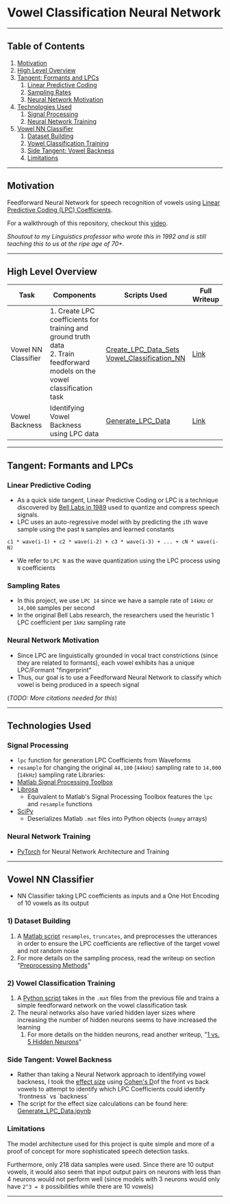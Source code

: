 # Vowel Classification Neural Network
___
## Table of Contents
1. [Motivation](#motivation)
2. [High Level Overview](#high-level-overview)
3. [Tangent: Formants and LPCs](#tangent-formants-and-lpcs)
	1. [Linear Predictive Coding](#linear-predictive-coding)
	2. [Sampling Rates](#sampling-rates)
	3. [Neural Network Motivation](#neural-network-motivation)
4. [Technologies Used](#technologies-used)
	1. [Signal Processing](#signal-processing)
	2. [Neural Network Training](#neural-network-training)
5. [Vowel NN Classifier ](#vowel-nn-classifier)
	1. [Dataset Building](#1-dataset-building)
	2. [Vowel Classification Training](#2-vowel-classification-training)
	3. [Side Tangent: Vowel Backness](#side-tangent-vowel-backness)
	4. [Limitations](#limitations)
___
## Motivation
Feedforward Neural Network for speech recognition of vowels using [Linear Predictive Coding (LPC) Coefficients](https://sail.usc.edu/~lgoldste/Ling582/Week%209/LPC%20Analysis.pdf). 

For a walkthrough of this repository, checkout this [video](https://youtu.be/mupAVVaChbw).

*Shoutout to my Linguistics professor who wrote this in 1992 and is still teaching this to us at the ripe age of 70+.*
___
## High Level Overview

| Task                | Components                                                                                                                    | Scripts Used                                                                                                                                                                                                           | Full Writeup                                                                               |
| ------------------- | ----------------------------------------------------------------------------------------------------------------------------- | ---------------------------------------------------------------------------------------------------------------------------------------------------------------------------------------------------------------------- | ------------------------------------------------------------------------------------------ |
| Vowel NN Classifier | 1. Create LPC coefficients for training and ground truth data<br>2. Train feedforward models on the vowel classification task | [Create_LPC_Data_Sets](https://github.com/Ky-Ng/Vowel-Detection-NN/blob/main/Create_LPC_Data_Sets.m)<br>[Vowel_Classification_NN](https://github.com/Ky-Ng/Vowel-Detection-NN/blob/main/Vowel_Classification_NN.ipynb) | [Link](https://drive.google.com/file/d/1teUhbqSgzksPxGWmo40RLY3YbG3y9Pkv/view?usp=sharing) |
| Vowel Backness      | Identifying Vowel Backness using LPC data                                                                                     | [Generate_LPC_Data](https://github.com/Ky-Ng/Vowel-Detection-NN/blob/main/Generate_LPC_Data.ipynb)                                                                                                                     | [Link](https://drive.google.com/file/d/1P1Odct-Sd7Y6cIAgEUB_v64pivZlVdfU/view?usp=sharing) |

___
## Tangent: Formants and LPCs
### Linear Predictive Coding
- As a quick side tangent, Linear Predictive Coding or LPC is a technique discovered by [Bell Labs in 1989](https://ieeexplore.ieee.org/document/266359) used to quantize and compress speech signals.
- LPC uses an auto-regressive model with by predicting the `i`th wave sample using the past `N` samples and learned constants
```
c1 * wave(i-1) + c2 * wave(i-2) + c3 * wave(i-3) + ... + cN * wave(i-N)
```
- We refer to `LPC N` as the wave quantization using the LPC process using `N` coefficients

### Sampling Rates
- In this project, we use `LPC 14` since we have a sample rate of `14kHz` or `14,000` samples per second
- In the original Bell Labs research, the researchers used the heuristic 1 LPC coefficient per `1kHz` sampling rate

### Neural Network Motivation
- Since LPC are linguistically grounded in vocal tract constrictions (since they are related to formants), each vowel exhibits has a unique LPC/Formant "fingerprint"
- Thus, our goal is to use a Feedforward Neural Network to classify which vowel is being produced in a speech signal

(*TODO: More citations needed for this*)
___
## Technologies Used
### Signal Processing
- `lpc` function for generation LPC Coefficients from Waveforms
- `resample` for changing the original `44,100` (`44kHz`) sampling rate to `14,000` (`14kHz`) sampling rate
Libraries:
- [Matlab Signal Processing Toolbox](https://www.mathworks.com/products/signal.html)
- [Librosa](https://librosa.org/doc/latest/index.html)
	- Equivalent to Matlab's Signal Processing Toolbox features the `lpc` and `resample` functions
- [SciPy](https://scipy.org)
	- Deserializes Matlab `.mat` files into Python objects (`numpy` arrays)

### Neural Network Training
- [PyTorch](https://pytorch.org) for Neural Network Architecture and Training
___
## Vowel NN Classifier 
- NN Classifier taking LPC coefficients as inputs and a One Hot Encoding of 10 vowels as its output

### 1) Dataset Building
1) A [Matlab script](https://github.com/Ky-Ng/Vowel-Detection-NN/blob/main/Create_LPC_Data_Sets.m) `resamples`, `truncates`, and preprocesses the utterances in order to ensure the LPC coefficients are reflective of the target vowel and not random noise
2) For more details on the sampling process, read the writeup on section "[Preprocessing Methods](https://drive.google.com/file/d/1P1Odct-Sd7Y6cIAgEUB_v64pivZlVdfU/view?usp=sharing)"
### 2) Vowel Classification Training
1) A [Python script](https://github.com/Ky-Ng/Vowel-Detection-NN/blob/main/Vowel_Classification_NN.ipynb) takes in the `.mat` files from the previous file and trains a simple feedforward network on the vowel classification task
2) The neural networks also have varied hidden layer sizes where increasing the number of hidden neurons seems to have increased the learning
	1) For more details on the hidden neurons, read another writeup, "[1 vs. 5 Hidden Neurons](https://drive.google.com/file/d/1teUhbqSgzksPxGWmo40RLY3YbG3y9Pkv/view?usp=sharing)"
### Side Tangent: Vowel Backness
- Rather than taking a Neural Network approach to identifying vowel backness, I took the [effect size](https://www.google.com/url?sa=t&source=web&rct=j&opi=89978449&url=https://www.ncbi.nlm.nih.gov/pmc/articles/PMC3444174/&ved=2ahUKEwjztpP50PWEAxVeIDQIHY92DmoQFnoECCUQAQ&usg=AOvVaw1TdLnzmgITF6AhzMyp5bmw) using [Cohen's D](https://statisticsbyjim.com/basics/cohens-d/#:~:text=Cohens%20d%20is%20a%20standardized,psychology%20frequently%20uses%20Cohens%20d.)of the front vs back vowels to attempt to identify which LPC Coefficients could identify `frontness` vs `backness`
- The script for the effect size calculations can be found here: [Generate_LPC_Data.ipynb](https://github.com/Ky-Ng/Vowel-Detection-NN/blob/main/Generate_LPC_Data.ipynb)
### Limitations
The model architecture used for this project is quite simple and more of a proof of concept for more sophisticated speech detection tasks. 

Furthermore, only 218 data samples were used. Since there are 10 output vowels, it would also seem that input output pairs on neurons with less than 4 neurons would not perform well (since models with 3 neurons would only have `2^3 = 8` possibilities while there are 10 vowels)
___

